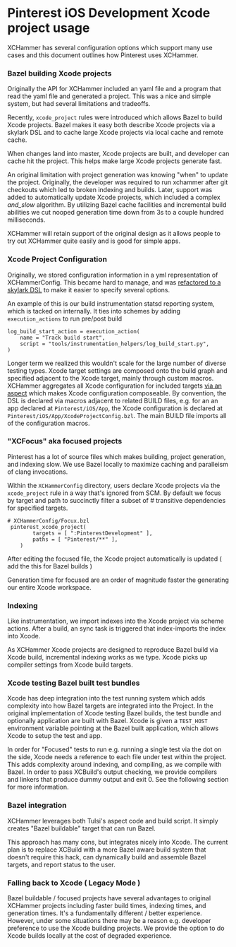 # Pinterest iOS Development Xcode project usage

XCHammer has several configuration options which support many use cases and this
document outlines how Pinterest uses XCHammer.

### Bazel building Xcode projects

Originally the API for XCHammer included an yaml file and a program that read the yaml file and generated a project. This was a nice and simple system, but had several limitations and tradeoffs.

Recently, `xcode_project` rules were introduced which allows Bazel to build Xcode projects. Bazel  makes it easy both describe Xcode projects via a skylark DSL and to cache large Xcode projects via local cache and remote cache.

When changes land into master, Xcode projects are built, and developer can
cache hit the project. This helps make large Xcode projects generate
fast.

An original limitation with project generation was knowing "when" to update the
project. Originally, the developer was required to run xchammer after git
checkouts which led to broken indexing and builds. Later, support was added to
automatically update Xcode projects, which included a complex _and_slow_
algorithm. By utilizing Bazel cache facilities and incremental build abilities
we cut nooped generation time down from 3s to a couple hundred milliseconds.

XCHammer will retain support of the original design as it allows people to try
out XCHammer quite easily and is good for simple apps.

### Xcode Project Configuration

Originally, we stored configuration information in a yml representation of
XCHammerConfig. This became hard to manage, and was [refactored to a skylark
DSL](https://github.com/pinterest/xchammer/pull/133)
to make it easier to specify several options.


An example of this is our build instrumentation statsd reporting system, which
is tacked on internally. It ties into schemes by adding `execution_actions` to
run pre/post build

```
log_build_start_action = execution_action(
    name = "Track build start",
    script = "tools/instrumentation_helpers/log_build_start.py",
)
```

Longer term we realized this wouldn't scale for the large number of diverse
testing types. Xcode target settings are composed onto the build graph and
specified adjacent to the Xcode target, mainly through custom macros. XCHammer
aggregates all Xcode configuration for included targets [via an
aspect](https://github.com/pinterest/xchammer/pull/192) which makes Xcode
configuration composeable. By convention, the DSL is declared via macros
adjacent to related BUILD files, e.g. for an an app declared at
`Pinterest/iOS/App`, the Xcode configuration is declared at
`Pinterest/iOS/App/XcodeProjectConfig.bzl`. The main BUILD file imports all of
the configuration macros.

### "XCFocus" aka focused projects

Pinterest has a lot of source files which makes building, project generation,
and indexing slow. We use Bazel locally to maximize caching and paralleism of
clang invocations.

Within the `XCHammerConfig` directory, users declare Xcode projects via the `xcode_project` rule in a way that's ignored from SCM. By default we focus by target and path to succinctly filter a subset of # transitive dependencies for specified targets.

```
# XCHammerConfig/Focux.bzl
 pinterest_xcode_project(
        targets = [ ":PinterestDevelopment" ],
        paths = [ "Pinterest/**" ],
    )
```

After editing the focused file, the Xcode project automatically is updated (
add the this for Bazel builds )

Generation time for focused are an order of magnitude faster the generating our entire Xcode workspace.


### Indexing

Like instrumentation, we import indexes into the Xcode project via scheme
actions. After a build, an sync task is triggered that index-imports the index
into Xcode.

As XCHammer Xcode projects are designed to reproduce Bazel build via Xcode
build, incremental indexing works as we type. Xcode picks up compiler settings
from Xcode build targets.

### Xcode testing Bazel built test bundles

Xcode has deep integration into the test running system which adds complexity
into how Bazel targets are integrated into the Project. In the original
implementation of Xcode testing Bazel builds, the test bundle and optionally
application are built with Bazel. Xcode is given a `TEST_HOST` environment
variable pointing at the Bazel built application, which allows Xcode to setup
the test and app.

In order for "Focused" tests to run e.g. running a single test via the dot on
the side, Xcode needs a reference to each file under test within the project.
This adds complexity around indexing, and compiling, as we compile with Bazel.
In order to pass XCBuild's output checking, we provide compilers and linkers
that produce dummy output and exit 0. See the following section for more
information.

### Bazel integration

XCHammer leverages both Tulsi's aspect code and build script. It simply creates "Bazel buildable" target that can run Bazel.

This approach has many cons, but integrates nicely into Xcode. The current plan
is to replace XCBuild with a more Bazel aware build system that doesn't require
this hack, can dynamically build and assemble Bazel targets, and report status
to the user.

### Falling back to Xcode ( Legacy Mode )

Bazel buildable / focused projects have several advantages to original XCHammer
projects including faster build times, indexing times, and generation times.
It's a fundamentally different / better experience. However, under some
situations there may be a reason e.g. developer preference to use the Xcode
building projects. We provide the option to do Xcode builds locally at the cost
of degraded experience.

